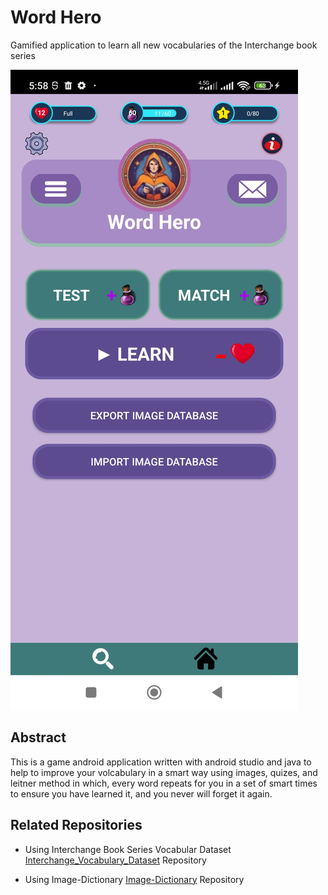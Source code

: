 # Word Hero
Gamified application to learn all new vocabularies of the Interchange book series

![](ReadmeAssets/WordHero.jpg)

## Abstract

This is a game android application written with android studio and java to help to improve your volcabulary in a smart way using images, quizes, and leitner method in which, every word repeats for you in a set of smart times to ensure you have learned it, and you never will forget it again.



## Related Repositories

- Using Interchange Book Series Vocabular Dataset [Interchange_Vocabulary_Dataset](../../../../Interchange_Vocabulary_Dataset) Repository

- Using Image-Dictionary [Image-Dictionary](../../../../Image-Dictionary) Repository



